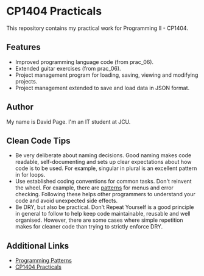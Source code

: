 # CP1404 Practicals

This repository contains my practical work for Programming II - CP1404.

## Features

* Improved programming language code (from prac_06).
* Extended guitar exercises (from prac_06).
* Project management program for loading, saving, viewing and modifying projects.
* Project management extended to save and load data in JSON format.

## Author

My name is David Page. I'm an IT student at JCU.

## Clean Code Tips

* Be very deliberate about naming decisions. Good naming makes code readable, self-documenting and sets up clear
  expectations about how code is to be used. For example, singular in plural is an excellent pattern in for loops.
* Use established coding conventions for common tasks. Don't reinvent the wheel. For example, there
  are [patterns](https://github.com/CP1404/Starter/wiki/Programming-Patterns) for menus and error checking. Following
  these helps other programmers to understand your code and avoid unexpected side effects.
* Be DRY, but also be practical. Don't Repeat Yourself is a good principle in general to follow to help keep code
  maintainable, reusable and well organised. However, there are some cases where simple repetition makes for cleaner
  code than trying to strictly enforce DRY.

## Additional Links

* [Programming Patterns](https://github.com/CP1404/Starter/wiki/Programming-Patterns)
* [CP1404 Practicals](https://github.com/CP1404/Practicals)
